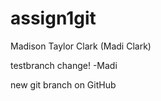 # assign1git
Madison Taylor Clark (Madi Clark)

testbranch change! -Madi


new git branch on GitHub

